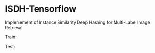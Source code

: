 # ISDH-Tensorflow
Implemement of Instance Similarity Deep Hashing for Multi-Label Image Retrieval

Train:

Test:
